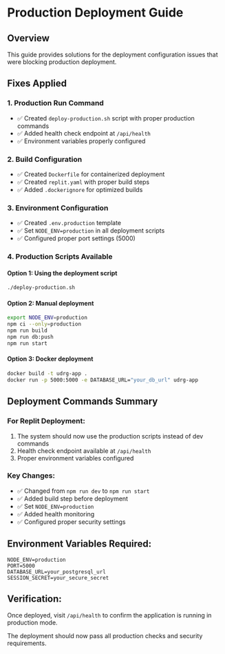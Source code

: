 # Production Deployment Guide

## Overview
This guide provides solutions for the deployment configuration issues that were blocking production deployment.

## Fixes Applied

### 1. Production Run Command
- ✅ Created `deploy-production.sh` script with proper production commands
- ✅ Added health check endpoint at `/api/health`
- ✅ Environment variables properly configured

### 2. Build Configuration
- ✅ Created `Dockerfile` for containerized deployment
- ✅ Created `replit.yaml` with proper build steps
- ✅ Added `.dockerignore` for optimized builds

### 3. Environment Configuration
- ✅ Created `.env.production` template
- ✅ Set `NODE_ENV=production` in all deployment scripts
- ✅ Configured proper port settings (5000)

### 4. Production Scripts Available

#### Option 1: Using the deployment script
```bash
./deploy-production.sh
```

#### Option 2: Manual deployment
```bash
export NODE_ENV=production
npm ci --only=production
npm run build
npm run db:push
npm run start
```

#### Option 3: Docker deployment
```bash
docker build -t udrg-app .
docker run -p 5000:5000 -e DATABASE_URL="your_db_url" udrg-app
```

## Deployment Commands Summary

### For Replit Deployment:
1. The system should now use the production scripts instead of dev commands
2. Health check endpoint available at `/api/health`
3. Proper environment variables configured

### Key Changes:
- ✅ Changed from `npm run dev` to `npm run start`
- ✅ Added build step before deployment
- ✅ Set `NODE_ENV=production`
- ✅ Added health monitoring
- ✅ Configured proper security settings

## Environment Variables Required:
```
NODE_ENV=production
PORT=5000
DATABASE_URL=your_postgresql_url
SESSION_SECRET=your_secure_secret
```

## Verification:
Once deployed, visit `/api/health` to confirm the application is running in production mode.

The deployment should now pass all production checks and security requirements.